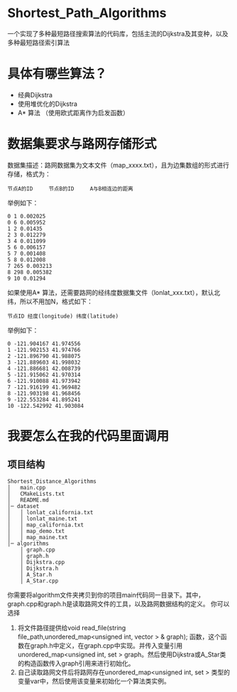 # Shortest_Path_Algorithms
 一个实现了多种最短路径搜索算法的代码库，包括主流的Dijkstra及其变种，以及多种最短路径索引算法
# 具体有哪些算法？
* 经典Dijkstra
* 使用堆优化的Dijkstra
* A* 算法 （使用欧式距离作为启发函数）

# 数据集要求与路网存储形式
数据集描述：路网数据集为文本文件（map_xxxx.txt），且为边集数组的形式进行存储，格式为：
```
节点A的ID     节点B的ID     A与B相连边的距离
```
举例如下：
```
0 1 0.002025
0 6 0.005952
1 2 0.01435
2 3 0.012279
3 4 0.011099
5 6 0.006157
5 7 0.001408
5 8 0.012008
7 265 0.003213
8 298 0.005382
9 10 0.01294
```

如果使用A* 算法，还需要路网的经纬度数据集文件（lonlat_xxx.txt），默认北纬，所以不用加N，格式如下：
```
节点ID 经度(longitude) 纬度(latitude)
```
举例如下：
```
0 -121.904167 41.974556
1 -121.902153 41.974766
2 -121.896790 41.988075
3 -121.889603 41.998032
4 -121.886681 42.008739
5 -121.915062 41.970314
6 -121.910088 41.973942
7 -121.916199 41.969482
8 -121.903198 41.968456
9 -122.553284 41.895241
10 -122.542992 41.903084
```
# 我要怎么在我的代码里面调用
## 项目结构
```
Shortest_Distance_Algorithms
│   main.cpp
│   CMakeLists.txt
│   README.md
│─ dataset
│   │ lonlat_california.txt
│   │ lonlat_maine.txt
│   │ map_california.txt
│   │ map_demo.txt
│   │ map_maine.txt
│─ algorithms
    │ graph.cpp
    │ graph.h
    │ Dijkstra.cpp
    │ Dijkstra.h
    │ A_Star.h
    │ A_Star.cpp
```

你需要将algorithm文件夹拷贝到你的项目main代码同一目录下。其中，graph.cpp和graph.h是读取路网文件的工具，以及路网数据结构的定义。
你可以选择
1. 将文件路径提供给void read_file(string file_path,unordered_map<unsigned int, vector<Edge> > & graph);
函数，这个函数在graph.h中定义，在graph.cpp中实现。并传入变量引用unordered_map<unsigned int, set<Edge> > graph。然后使用Dijkstra或A_Star类的构造函数传入graph引用来进行初始化。
1. 自己读取路网文件后将路网存在unordered_map<unsigned int, set<Edge> > 类型的变量var中，然后使用该变量来初始化一个算法类实例。